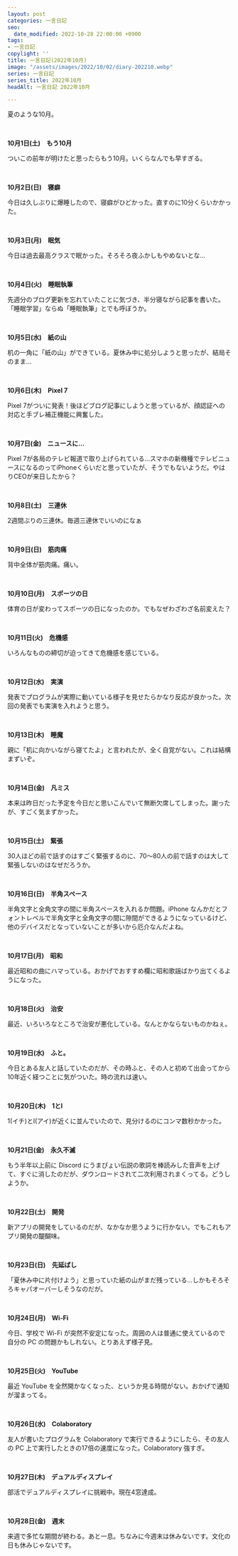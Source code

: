 ```yaml
---
layout: post
categories: 一言日記
seo:
  date_modified: 2022-10-28 22:00:00 +0900
tags:
- 一言日記
copylight: ''
title: 一言日記(2022年10月)
image: "/assets/images/2022/10/02/diary-202210.webp"
series: 一言日記
series_title: 2022年10月
headAlt: 一言日記 2022年10月

---
```

夏のような10月。

<br>

**10月1日(土)　もう10月**

ついこの前年が明けたと思ったらもう10月。いくらなんでも早すぎる。

<br>

**10月2日(日)　寝癖**

今日は久しぶりに爆睡したので、寝癖がひどかった。直すのに10分くらいかかった。

<br>

**10月3日(月)　眠気**

今日は過去最高クラスで眠かった。そろそろ夜ふかしもやめないとな…

<br>

**10月4日(火)　睡眠執筆**

先週分のブログ更新を忘れていたことに気づき、半分寝ながら記事を書いた。「睡眠学習」ならぬ「睡眠執筆」とでも呼ぼうか。

<br>

**10月5日(水)　紙の山**

机の一角に「紙の山」ができている。夏休み中に処分しようと思ったが、結局そのまま…

<br>

**10月6日(木)　Pixel 7**

Pixel 7がついに発表！後ほどブログ記事にしようと思っているが、顔認証への対応と手ブレ補正機能に興奮した。

<br>

**10月7日(金)　ニュースに…**

Pixel 7が各局のテレビ報道で取り上げられている…スマホの新機種でテレビニュースになるのってiPhoneくらいだと思っていたが、そうでもないようだ。やはりCEOが来日したから？

<br>

**10月8日(土)　三連休**

2週間ぶりの三連休。毎週三連休でいいのになぁ

<br>

**10月9日(日)　筋肉痛**

背中全体が筋肉痛。痛い。

<br>

**10月10日(月)　スポーツの日**

体育の日が変わってスポーツの日になったのか。でもなぜわざわざ名前変えた？

<br>

**10月11日(火)　危機感**

いろんなものの締切が迫ってきて危機感を感じている。

<br>

**10月12日(水)　実演**

発表でプログラムが実際に動いている様子を見せたらかなり反応が良かった。次回の発表でも実演を入れようと思う。

<br>

**10月13日(木)　睡魔**

親に「机に向かいながら寝てたよ」と言われたが、全く自覚がない。これは結構まずいぞ。

<br>

**10月14日(金)　凡ミス**

本来は昨日だった予定を今日だと思いこんでいて無断欠席してしまった。謝ったが、すごく気まずかった。

<br>

**10月15日(土)　緊張**

30人ほどの前で話すのはすごく緊張するのに、70～80人の前で話すのは大して緊張しないのはなぜだろうか。

<br>

**10月16日(日)　半角スペース**

半角文字と全角文字の間に半角スペースを入れるか問題。iPhone なんかだとフォントレベルで半角文字と全角文字の間に隙間ができるようになっているけど、他のデバイスだとなっていないことが多いから厄介なんだよね。

<br>

**10月17日(月)　昭和**

最近昭和の曲にハマっている。おかげでおすすめ欄に昭和歌謡ばかり出てくるようになった。

<br>

**10月18日(火)　治安**

最近、いろいろなところで治安が悪化している。なんとかならないものかねぇ。

<br>

**10月19日(水)　ふと。**

今日とある友人と話していたのだが、その時ふと、その人と初めて出会ってから10年近く経つことに気がついた。時の流れは速い。

<br>

**10月20日(木)　1とI**

1(イチ)とI(アイ)が近くに並んでいたので、見分けるのにコンマ数秒かかった。

<br>

**10月21日(金)　永久不滅**

もう半年以上前に Discord にうまぴょい伝説の歌詞を棒読みした音声を上げて、すぐに消したのだが、ダウンロードされて二次利用されまくってる。どうしようか。

<br>

**10月22日(土)　開発**

新アプリの開発をしているのだが、なかなか思うように行かない。でもこれもアプリ開発の醍醐味。

<br>

**10月23日(日)　先延ばし**

「夏休み中に片付けよう」と思っていた紙の山がまだ残っている…しかもそろそろキャパオーバーしそうなのだが。

<br>

**10月24日(月)　Wi-Fi**

今日、学校で Wi-Fi が突然不安定になった。周囲の人は普通に使えているので自分の PC の問題かもしれない。とりあえず様子見。

<br>

**10月25日(火)　YouTube**

最近 YouTube を全然開かなくなった、というか見る時間がない。おかげで通知が溜まってる。

<br>

**10月26日(水)　Colaboratory**

友人が書いたプログラムを Colaboratory で実行できるようにしたら、その友人の PC 上で実行したときの17倍の速度になった。Colaboratory 強すぎ。

<br>

**10月27日(木)　デュアルディスプレイ**

部活でデュアルディスプレイに挑戦中。現在4窓達成。

<br>

**10月28日(金)　週末**

来週で多忙な期間が終わる。あと一息。ちなみに今週末は休みないです。文化の日も休みじゃないです。
